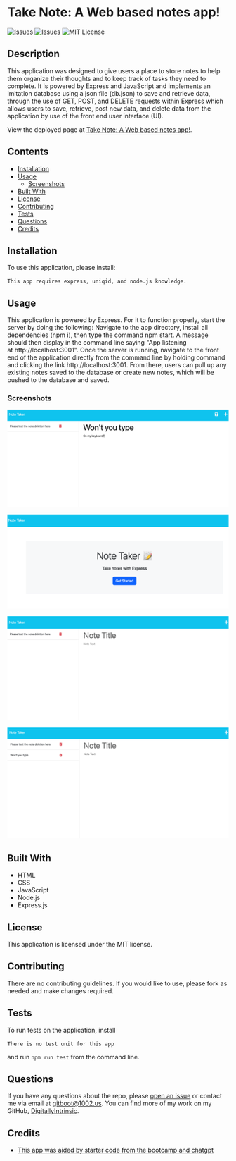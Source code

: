 # Take Note: A Web based notes app!
[![Issues](https://img.shields.io/github/issues/DigitallyIntrinsic/takenote)](https://github.com/DigitallyIntrinsic/takenote/issues) [![Issues](https://img.shields.io/github/contributors/DigitallyIntrinsic/takenote)](https://github.com/DigitallyIntrinsic/takenote/graphs/contributors) ![MIT License](https://img.shields.io/badge/license-MIT-blue)

## Description
This application was designed to give users a place to store notes to help them organize their thoughts and to keep track of tasks they need to complete. It is powered by Express and JavaScript and implements an imitation database using a json file (db.json) to save and retrieve data, through the use of GET, POST, and DELETE requests within Express which allows users to save, retrieve, post new data, and delete data from the application by use of the front end user interface (UI).
          
View the deployed page at [Take Note: A Web based notes app!](https://take-note1-8ef59f971878.herokuapp.com/).
## Contents
* [Installation](#installation)
* [Usage](#usage)
   * [Screenshots](#screenshots)
* [Built With](#built-with)
* [License](#license)
* [Contributing](#contributing)
* [Tests](#tests)
* [Questions](#questions)
* [Credits](#credits)

## Installation
To use this application, please install: 
```
This app requires express, uniqid, and node.js knowledge.
```
  
## Usage
This application is powered by Express. For it to function properly, start the server by doing the following: Navigate to the app directory, install all dependencies (npm i), then type the command npm start. A message should then display in the command line saying "App listening at http://localhost:3001". Once the server is running, navigate to the front end of the application directly from the command line by holding command and clicking the link http://localhost:3001. From there, users can pull up any existing notes saved to the database or create new notes, which will be pushed to the database and saved. 
  
### Screenshots
![This is the note taking in action](./public/assets/images/custom-note.png)

![Main page of app](./public/assets/images/index-html.png)

![Note taking page routed from main page](./public/assets/images/notes-html.png)

![Photo of user input note saved](./public/assets/images/saved-note.png)


## Built With

* HTML
* CSS
* JavaScript
* Node.js
* Express.js
  
## License
This application is licensed under the MIT license.
  
## Contributing
There are no contributing guidelines. If you would like to use, please fork as needed and make changes required.
  
## Tests
To run tests on the application, install
```
There is no test unit for this app
```
and run `npm run test` from the command line.
  
## Questions
If you have any questions about the repo, please [open an issue](https://github.com/DigitallyIntrinsic/takenote/issues) or contact me via email at gitboot@1002.us. You can find more of my work on my GitHub, [DigitallyIntrinsic](https://github.com/DigitallyIntrinsic/).
  
## Credits
* [This app was aided by starter code from the bootcamp and chatgpt](https://chat.openai.com/)

  

